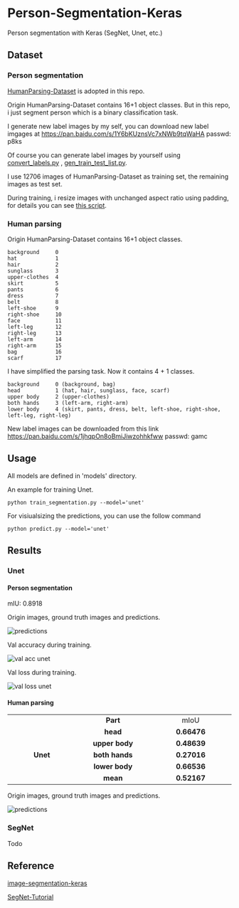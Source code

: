 # Person-Segmentation-Keras
Person segmentation with Keras (SegNet, Unet, etc.)

## Dataset

### Person segmentation

[HumanParsing-Dataset](https://github.com/lemondan/HumanParsing-Dataset) is adopted in this repo.

Origin HumanParsing-Dataset contains 16+1 object classes. But in this repo, i just segment person which is a binary classification task.

I generate new label images by my self, you can download new label imgages at https://pan.baidu.com/s/1Y6bKUznsVc7xNWb9tqWaHA passwd: p8ks

Of course you can generate label images by yourself using [convert_labels.py](https://github.com/TianzhongSong/Person-Segmentation-Keras/blob/master/convert_labels.py) , [gen_train_test_list.py](https://github.com/TianzhongSong/Person-Segmentation-Keras/blob/master/gen_train_test_list.py).

I use 12706 images of HumanParsing-Dataset as training set, the remaining images as test set.

During training, i resize images with unchanged aspect ratio using padding, for details you can see [this script](https://github.com/TianzhongSong/Person-Segmentation-Keras/blob/master/utils/segdata_generator.py).

### Human parsing

Origin HumanParsing-Dataset contains 16+1 object classes. 

    background     0
    hat            1
    hair           2 
    sunglass       3
    upper-clothes  4
    skirt          5
    pants          6
    dress          7
    belt           8
    left-shoe      9
    right-shoe     10
    face           11
    left-leg       12
    right-leg      13
    left-arm       14
    right-arm      15
    bag            16
    scarf          17

I have simplified the parsing task. Now it contains 4 + 1 classes.

    background     0 (background, bag)
    head           1 (hat, hair, sunglass, face, scarf)
    upper body     2 (upper-clothes)
    both hands     3 (left-arm, right-arm)
    lower body     4 (skirt, pants, dress, belt, left-shoe, right-shoe, left-leg, right-leg)

New label images can be downloaded from this link https://pan.baidu.com/s/1jhqpOn8oBmiJiwzohhkfww passwd: gamc

## Usage

All models are defined in 'models' directory.

An example for training Unet.

    python train_segmentation.py --model='unet'

For visiualsizing the predictions, you can use the follow command

    python predict.py --model='unet'
    
## Results

### Unet

#### Person segmentation

mIU: 0.8918

Origin images, ground truth images and predictions.

![predictions](https://github.com/TianzhongSong/Person-Segmentation-Keras/blob/master/predicts.png)

Val accuracy during training.

![val acc unet](https://github.com/TianzhongSong/Person-Segmentation-Keras/blob/master/results/unet_accuracy.png)

Val loss during training.

![val loss unet](https://github.com/TianzhongSong/Person-Segmentation-Keras/blob/master/results/unet_loss.png)

#### Human parsing

<table width="95%">
  <tr>
    <td></td>
    <td align=center><b>Part</td>
    <td align=center>mIoU</td>
  </tr>

  <tr>
    <td rowspan=5 align=center width="10%"><b>Unet</td>
    <td align=center width="10%"><b>head</td>
    <td align=center width="10%"><b>0.66476</td>
  </tr>
  <tr>
    <td align=center width="10%"><b>upper body</td>
    <td align=center width="10%"><b>0.48639</td>
  </tr>
  <tr>
    <td align=center width="10%"><b>both hands</td>
    <td align=center width="10%"><b>0.27016</td>
  </tr>
  <tr>
    <td align=center width="10%"><b>lower body</td>
    <td align=center width="10%"><b>0.66536</td>
  </tr>
  <tr>
    <td align=center width="10%"><b>mean</td>
    <td align=center width="10%"><b>0.52167</td>
  </tr>
</table>

Origin images, ground truth images and predictions.

![predictions](https://github.com/TianzhongSong/Person-Segmentation-Keras/blob/master/seg_predicts.png)

### SegNet

Todo

## Reference

[image-segmentation-keras](https://github.com/divamgupta/image-segmentation-keras)

[SegNet-Tutorial](https://github.com/alexgkendall/SegNet-Tutorial)

